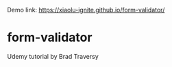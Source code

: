 Demo link:
https://xiaolu-ignite.github.io/form-validator/

# form-validator
Udemy tutorial by Brad Traversy
